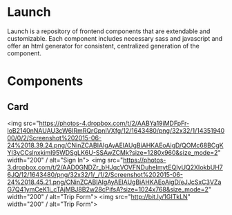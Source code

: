# Launch

Launch is a repository of frontend components that are extendable and customizable. Each component includes necessary sass and javascript and offer an html generator for consistent, centralized generation of the component.

# Components

## Card

<img src="https://photos-4.dropbox.com/t/2/AABYa19iMDFpFr-loB2140nNAUAU3cW6IRmRQrGpnIVXfg/12/1643480/png/32x32/1/1435194000/0/2/Screenshot%202015-06-24%2018.39.24.png/CNinZCABIAIgAyAEIAUgBiAHKAEoAigD/QOMc68BCgKYI3yCCslnxkimI95WDSgLK6U-SSAwZCMk?size=1280x960&size_mode=2" width="200" / alt="Sign In">
<img src="https://photos-3.dropbox.com/t/2/AAD0GNDZr_bHJqcVOVFNDuheImytEQIyUQ2XIokbUH76JQ/12/1643480/png/32x32/1/_/1/2/Screenshot%202015-06-24%2018.45.21.png/CNinZCABIAIgAyAEIAUgBiAHKAEoAigD/eJJcSxC3VZaG7Q41ymCeK1i_cTAjMBJ8B2w28cPifsA?size=1024x768&size_mode=2" width="200" / alt="Trip Form">
<img src="http://bit.ly/1GITkLN" width="200" / alt="Trip Form">
